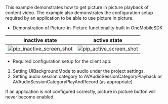  This example demonstrates how to get picture in picture playback of content video. The example also demonstrates the configuration setup required by an application to be able to use picture in picture.
 
 - Demonstration of Picture-in-Picture functionality built in OneMobileSDK

inactive state | active state
--- | --- 
![pip_inactive_screen_shot](https://user-images.githubusercontent.com/23476223/29076763-1f8e4d36-7c5f-11e7-81b2-de838d998639.png)|![pip_active_screen_shot](https://user-images.githubusercontent.com/23476223/29076575-9684aeae-7c5e-11e7-976d-c2ff4ce5f291.png)

 - Required configuration setup for the client app:

  1. Setting UIBackgroundMode to audio under the project settings.
  2. Setting audio session category to AVAudioSessionCategoryPlayback or AVAudioSessionCategoryPlayAndRecord (as appropriate)

If an application is not configured correctly, picture in picture button will never become enabled.

